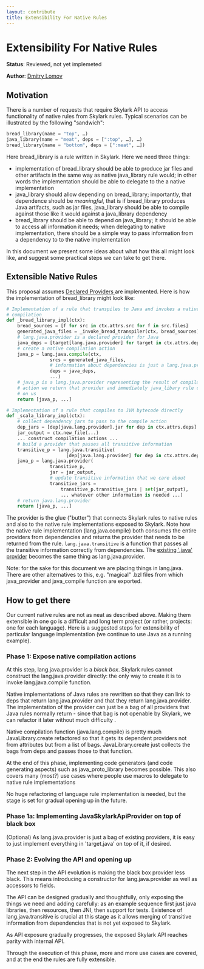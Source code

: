 ```yaml
---
layout: contribute
title: Extensibility For Native Rules
---
```

# Extensibility For Native Rules

**Status**: Reviewed, not yet implemeted

**Author**: [Dmitry Lomov](mailto:dslomov@google.com)

## Motivation

There is a number of requests that require Skylark API to access functionality
of native rules from Skylark rules. Typical scenarios can be illustrated by the
following "sandwich":

```python
bread_library(name = "top", …)
java_library(name = "meat", deps = [":top", …], …)
bread_library(name = "bottom", deps = [":meat", …])
```

Here bread\_library is a rule written in Skylark. Here we need three things:

* implementation of bread\_library should be able to produce jar files and other
  artifacts in the same way as native java\_library rule would; in other words
  the implementation should be able to delegate to the a native implementation
* java\_library should allow depending on bread\_library; importantly, that
  dependence should be *meaningful*, that is if bread\_library produces Java
  artifacts, such as jar files, java\_library should be able to compile against
  those like it would against a java\_library dependency
* bread\_library should be able to depend on java\_library; it should be able to
  access all information it needs; when delegating to native implementation,
  there should be a simple way to pass information from a dependency to to the
  native implementation

In this document we present some ideas about what how this all might look like,
and suggest some practical steps we can take to get there.

## Extensible Native Rules

This proposal assumes [Declared Providers
](/designs/declared-providers.html)
are implemented. Here is how the implementation of bread\_library might look
like:

```python
# Implementation of a rule that transpiles to Java and invokes a native
# compilation
def _bread_library_impl(ctx):
    bread_sources = [f for src in ctx.attrs.src for f in src.files]
    generated_java_files = _invoke_bread_transpiler(ctx, bread_sources)
    # lang.java.provider is a declared provider for Java
    java_deps = [target[lang.java.provider] for target in ctx.attrs.deps]
    # create a native compilation action
    java_p = lang.java.compile(ctx,
                srcs = generated_java_files,
                # information about dependencies is just a lang.java.provider
                deps = java_deps,
                ...)
    # java_p is a lang.java.provider representing the result of compilation
    # action we return that provider and immediately java_libary rule can depend
    # on us
    return [java_p, ...]

# Implementation of a rule that compiles to JVM bytecode directly
def _scala_library_impl(ctx):
    # collect dependency jars to pass to the compile action
    dep_jars = [dep[java.lang.provider].jar for dep in ctx.attrs.deps]
    jar_output = ctx.new_file(...)
    ... construct compilation actions ...
    # build a provider that passes all transitive information
    transitive_p = lang.java.transitive(
                      [dep[java.lang.provider] for dep in ctx.attrs.deps])
    java_p = lang.java.provider(
                transitive_p,
                jar = jar_output,
                # update transitive information that we care about
                transitive_jars =
                    transitive_p.transitive_jars | set(jar_output),
                    ... whatever other information is needed ...)
    # return java.lang.provider
    return [java_p, ...]
```

The provider is the glue ("butter") that connects Skylark rules to native rules
and also to the native rule implementations exposed to Skylark. Note how the
native rule implementation (lang.java.compile) both consumes the entire
providers from dependencies and returns the provider that needs to be returned
from the rule. `lang.java.transitive` is a function that passes all the
transitive information correctly from dependencies. The [existing '.java'
provider](http://www.bazel.io/docs/skylark/lib/JavaSkylarkApiProvider.html)
becomes the same thing as lang.java.provider.

Note: for the sake for this document we are placing things in lang.java. There
are other alternatives to this, e.g. "magical" .bzl files from which
java\_provider and java\_compile function are exported.

## How to get there

Our current native rules are not as neat as described above. Making them
extensible in one go is a difficult and long term project (or rather, projects:
one for each language). Here is a suggested steps for extensibility of
particular language implementation (we continue to use Java as a running
example).

### Phase 1: Expose native compilation actions

At this step, lang.java.provider is a *black box*. Skylark rules cannot
construct the lang.java.provider directly: the only way to create it is to
invoke lang.java.compile function.

Native implementations of Java rules are rewritten so that they can link to deps
that return lang.java.provider and that they return lang.java.provider.  The
implementation of the provider can just be a bag of all providers that Java
rules normally return - since that bag is not openable by Skylark, we can
refactor it later without much difficulty .

Native compilation function (java.lang.compile) is pretty much
JavaLibrary.create refactored so that it gets its dependent providers not from
attributes but from a list of bags. JavaLibrary.create just collects the bags
from deps and passes those to that function.

At the end of this phase, implementing code generators (and code generating
aspects) such as java\_proto\_library becomes possible. This also covers many
(most?) use cases where people use macros to delegate to native rule
implementations

No huge refactoring of language rule implementation is needed, but the stage is
set for gradual opening up in the future.

### Phase 1a: Implementing JavaSkylarkApiProvider on top of black box

(Optional) As lang.java.provider is just a bag of existing providers, it is easy
to just implement everything in 'target.java' on top of it, if desired.

### Phase 2: Evolving the API and opening up

The next step in the API evolution is making the black box provider less black.
This means introducing a constructor for lang.java.provider as well as accessors
to fields.

The API can be designed gradually and thoughtfully, only exposing the things we
need and adding carefully: as an example sequence first just java libraries,
then resources, then JNI, then support for tests. Existence of
lang.java.transitive is crucial at this stage as it allows merging of transitive
information from dependencies that is not yet exposed to Skylark.

As API exposure gradually progresses, the exposed Skylark API reaches parity
with internal API.

Through the execution of this phase, more and more use cases are covered, and at
the end the rules are fully extensible.

